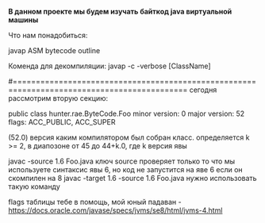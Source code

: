 **В данном проекте мы будем изучать байткод java виртуальной машины**

Что нам понадобиться:

javap
ASM bytecode outline

Коменда для декомпиляции:
javap -c -verbose [ClassName]


#============================================================================================
сегодня рассмотрим вторую секцию:

public class hunter.rae.ByteCode.Foo
  minor version: 0
  major version: 52
  flags: ACC_PUBLIC, ACC_SUPER

(52.0) версия каким компилятором был собран класс.
определяется k >= 2, в диапозоне от 45 до 44+k.0, где k версия явы

javac -source 1.6 Foo.java
ключ source проверяет только то что мы используете синтаксис явы 6, но код не запустится на яве 6 если он скомпилен на 8
javac -target 1.6 -source 1.6 Foo.java нужно использовать такую команду

flags таблицы тебе в помощь, мой юный падаван - https://docs.oracle.com/javase/specs/jvms/se8/html/jvms-4.html
